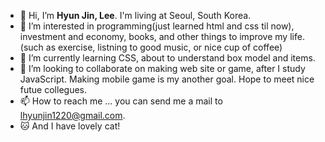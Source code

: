 - 👋 Hi, I’m <b>Hyun Jin, Lee</b>. I'm living at Seoul, South Korea.
- 👀 I’m interested in programming(just learned html and css til now), investment and economy, books, and other things to improve my life.(such as exercise, listning to good music, or nice cup of coffee)
- 🌱 I’m currently learning CSS, about to understand box model and items.
- 💞️ I’m looking to collaborate on making web site or game, after I study JavaScript. Making mobile game is my another goal. Hope to meet nice futue collegues.
- 📫 How to reach me ... you can send me a mail to lhyunjin1220@gmail.com. 
- 🐱 And I have lovely cat!

<!---
lhj5924/lhj5924 is a ✨ special ✨ repository because its `README.md` (this file) appears on your GitHub profile.
You can click the Preview link to take a look at your changes.
--->
